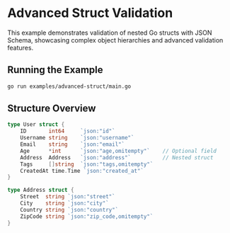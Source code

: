 # Advanced Struct Validation

This example demonstrates validation of nested Go structs with JSON Schema, showcasing complex object hierarchies and advanced validation features.

## Running the Example

```bash
go run examples/advanced-struct/main.go
```

## Structure Overview

```go
type User struct {
    ID       int64     `json:"id"`
    Username string    `json:"username"`
    Email    string    `json:"email"`
    Age      *int      `json:"age,omitempty"`    // Optional field
    Address  Address   `json:"address"`          // Nested struct
    Tags     []string  `json:"tags,omitempty"`
    CreatedAt time.Time `json:"created_at"`
}

type Address struct {
    Street  string `json:"street"`
    City    string `json:"city"`
    Country string `json:"country"`
    ZipCode string `json:"zip_code,omitempty"`
}
```
